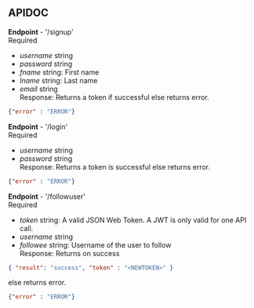 ## APIDOC
**Endpoint** - '/signup'  
Required  
- *username* string
- *password* string
- *fname* string: First name
- *lname* string: Last name
- *email* string  
Response: Returns a token if successful else returns error.
```json
{"error" : "ERROR"}
```
  
**Endpoint** - '/login'  
Required  
- *username* string
- *password* string  
Response: Returns a token is successful else returns error. 
```json
{"error" : "ERROR"}
``` 
  
**Endpoint** - '/followuser'  
Required  
- *token* string: A valid JSON Web Token. A JWT is only valid for one API call.  
- *username* string
- *followee* string: Username of the user to follow  
Response: Returns  on success
```json
{ "result": "success", "token" : "<NEWTOKEN>" }
```
else returns error.
```json
{"error" : "ERROR"}
```